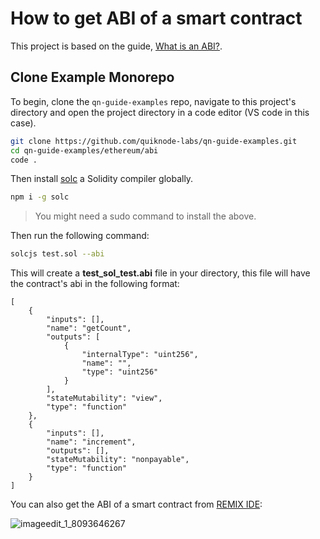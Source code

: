 # How to get ABI of a smart contract

This project is based on the guide, [What is an ABI?](https://www.quicknode.com/guides/smart-contract-development/what-is-an-abi?utm_source=githubscaffolds&utm_campaign=abi).

## Clone Example Monorepo

To begin, clone the `qn-guide-examples` repo, navigate to this project's directory and open the project directory in a code editor (VS code in this case).

```bash
git clone https://github.com/quiknode-labs/qn-guide-examples.git
cd qn-guide-examples/ethereum/abi
code .
```

Then install [solc](https://www.npmjs.com/package/solc) a Solidity compiler globally.

```bash
npm i -g solc
```
> You might need a sudo command to install the above.

Then run the following command:

```bash
solcjs test.sol --abi
```

This will create a **test_sol_test.abi** file in your directory, this file will have the contract's abi in the following format:

```
[
	{
		"inputs": [],
		"name": "getCount",
		"outputs": [
			{
				"internalType": "uint256",
				"name": "",
				"type": "uint256"
			}
		],
		"stateMutability": "view",
		"type": "function"
	},
	{
		"inputs": [],
		"name": "increment",
		"outputs": [],
		"stateMutability": "nonpayable",
		"type": "function"
	}
]
```

You can also get the ABI of a smart contract from [REMIX IDE](https://remix.ethereum.org/):

![imageedit_1_8093646267](https://user-images.githubusercontent.com/41318044/204959036-2031e3c7-9037-4ca3-b730-a3cfe9484250.png)
